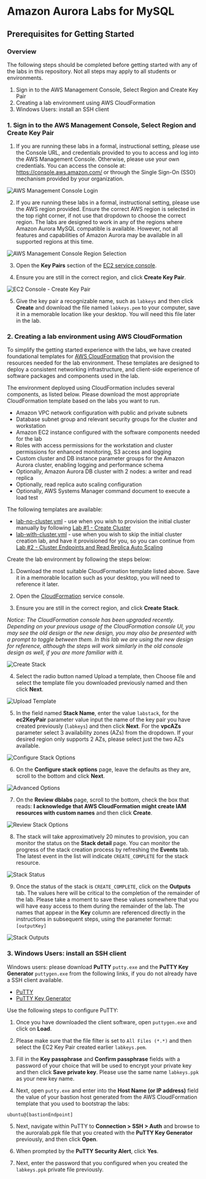 # Amazon Aurora Labs for MySQL

## Prerequisites for Getting Started

### Overview

The following steps should be completed before getting started with any of the labs in this repository. Not all steps may apply to all students or environments.

1. Sign in to the AWS Management Console, Select Region and Create Key Pair
2. Creating a lab environment using AWS CloudFormation
3. Windows Users: install an SSH client


### 1. Sign in to the AWS Management Console, Select Region and Create Key Pair

1. If you are running these labs in a formal, instructional setting, please use the Console URL, and credentials provided to you to access and log into the AWS Management Console. Otherwise, please use your own credentials. You can access the console at: <https://console.aws.amazon.com/> or through the Single Sign-On (SSO) mechanism provided by your organization.

![AWS Management Console Login](./1.1-login.png?raw=true)

2. If you are running these labs in a formal, instructional setting, please use the AWS region provided. Ensure the correct AWS region is selected in the top right corner, if not use that dropdown to choose the correct region. The labs are designed to work in any of the regions where Amazon Aurora MySQL compatible is available. However, not all features and capabilities of Amazon Aurora may be available in all supported regions at this time.

![AWS Management Console Region Selection](./1.2-region-select.png?raw=true)

3. Open the **Key Pairs** section of the [EC2 service console](https://eu-west-1.console.aws.amazon.com/ec2/v2/home?region=eu-west-1#KeyPairs:sort=keyName).

4. Ensure you are still in the correct region, and click **Create Key Pair**.

![EC2 Console - Create Key Pair](./1.4-create-keypair.png?raw=true)

5. Give the key pair a recognizable name, such as `labkeys` and then click **Create** and download the file named `labkeys.pem` to your computer, save it in a memorable location like your desktop.  You will need this file later in the lab.


### 2. Creating a lab environment using AWS CloudFormation
To simplify the getting started experience with the labs, we have created foundational templates for [AWS CloudFormation]() that provision the resources needed for the lab environment. These templates are designed to deploy a consistent networking infrastructure, and client-side experience of software packages and components used in the lab.

The environment deployed using CloudFormation includes several components, as listed below. Please download the most appropriate CloudFormation template based on the labs you want to run.

*	Amazon VPC network configuration with public and private subnets
*	Database subnet group and relevant security groups for the cluster and workstation
*	Amazon EC2 instance configured with the software components needed for the lab
*	Roles with access permissions for the workstation and cluster permissions for enhanced monitoring, S3 access and logging
*	Custom cluster and DB instance parameter groups for the Amazon Aurora cluster, enabling logging and performance schema
*	Optionally, Amazon Aurora DB cluster with 2 nodes: a writer and read replica
*	Optionally, read replica auto scaling configuration
*	Optionally, AWS Systems Manager command document to execute a load test

The following templates are available:

* [lab-no-cluster.yml](../../templates/lab-no-cluster.yml?raw=true) - use when you wish to provision the initial cluster manually by following [Lab #1 - Create Cluster](../01-create-cluster/)
* [lab-with-cluster.yml](../../templates/lab-with-cluster.yml?raw=true) - use when you wish to skip the initial cluster creation lab, and have it provisioned for you, so you can continue from [Lab #2 - Cluster Endpoints and Read Replica Auto Scaling](../02-endpoints-scaling/)

Create the lab environment by following the steps below:

1. Download the most suitable CloudFormation template listed above. Save it in a memorable location such as your desktop, you will need to reference it later.

2. Open the [CloudFormation](https://us-west-2.console.aws.amazon.com/cloudformation/home?region=us-west-2) service console.

4. Ensure you are still in the correct region, and click **Create Stack**.

*Notice: The CloudFormation console has been upgraded recently. Depending on your previous usage of the CloudFormation console UI, you may see the old design or the new design, you may also be presented with a prompt to toggle between them. In this lab we are using the new design for reference, although the steps will work similarly in the old console design as well, if you are more familiar with it.*

![Create Stack](./2.0-create-stack.png?raw=true)

4. Select the radio button named Upload a template, then Choose file and select the template file you downloaded previously named and then click **Next**.

![Upload Template](./2.1-upload-template.png?raw=true)

5. In the field named **Stack Name**, enter the value `labstack`, for the **ec2KeyPair** parameter value input the name of the key pair you have created previously (`labkeys`) and then click **Next**. For the **vpcAZs** parameter select 3 availability zones (AZs) from the dropdown. If your desired region only supports 2 AZs, please select just the two AZs available.

![Configure Stack Options](./2.2-stack-params.png?raw=true)

6. On the **Configure stack options** page, leave the defaults as they are, scroll to the bottom and click **Next**.

![Advanced Options](./2.3-no-advances-opts.png?raw=true)

7. On the **Review dblabs** page, scroll to the bottom, check the box that reads: **I acknowledge that AWS CloudFormation might create IAM resources with custom names** and then click **Create**.

![Review Stack Options](./2.4-review-stack.png?raw=true)

8. The stack will take approximatively 20 minutes to provision, you can monitor the status on the **Stack detail** page. You can monitor the progress of the stack creation process by refreshing the **Events** tab. The latest event in the list will indicate `CREATE_COMPLETE` for the stack resource.

![Stack Status](./2.5-stack-status.png?raw=true)

9. Once the status of the stack is `CREATE_COMPLETE`, click on the **Outputs** tab. The values here will be critical to the completion of the remainder of the lab.  Please take a moment to save these values somewhere that you will have easy access to them during the remainder of the lab. The names that appear in the **Key** column are referenced directly in the instructions in subsequent steps, using the parameter format: `[outputKey]`

![Stack Outputs](./2.6-stack-outputs.png?raw=true)


### 3. Windows Users: install an SSH client

Windows users: please download **PuTTY** `putty.exe` and the **PuTTY Key Generator** `puttygen.exe` from the following links, if you do not already have a SSH client available.

* [PuTTY](https://the.earth.li/~sgtatham/putty/latest/w64/putty.exe)
* [PuTTY Key Generator](https://the.earth.li/~sgtatham/putty/latest/w64/puttygen.exe)

Use the following steps to configure PuTTY:

1. Once you have downloaded the client software, open `puttygen.exe` and click on **Load**.

2. Please make sure that the file filter is set to `All Files (*.*)` and then select the EC2 Key Pair created earlier `labkeys.pem`.

3. Fill in the **Key passphrase** and **Confirm passphrase** fields with a password of your choice that will be used to encrypt your private key and then click **Save private key**.  Please use the same name `labkeys.ppk` as your new key name.

4. Next, open `putty.exe` and enter into the **Host Name (or IP address)** field the value of your bastion host generated from the AWS CloudFormation template that you used to bootstrap the labs:

`ubuntu@[bastionEndpoint]`

5. Next, navigate within PuTTY to **Connection > SSH > Auth** and browse to the auroralab.ppk file that you created with the **PuTTY Key Generator** previously, and then click **Open**.

6. When prompted by the **PuTTY Security Alert**, click **Yes**.

7. Next, enter the password that you configured when you created the `labkeys.ppk` private file previously.
